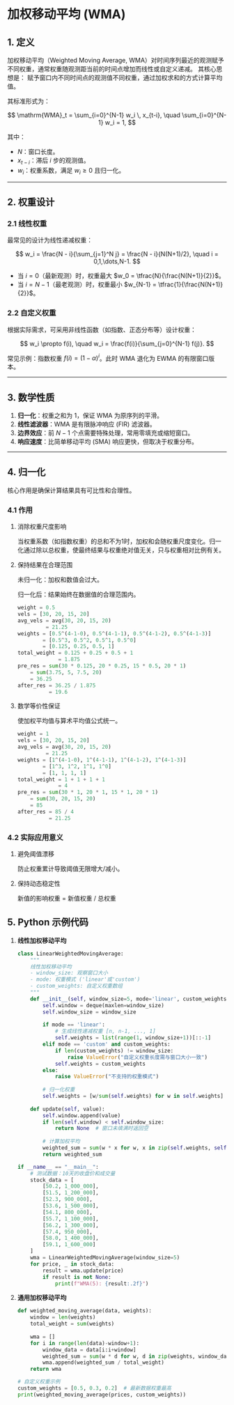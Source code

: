 # 加权移动平均 (WMA)

## 1. 定义

加权移动平均（Weighted Moving Average, WMA）对时间序列最近的观测赋予不同权重，通常权重随观测距当前的时间点增加而线性或自定义递减。
其核心思想是：
赋予窗口内不同时间点的观测值不同权重，通过加权求和的方式计算平均值。

其标准形式为：

$$
\mathrm{WMA}_t = \sum_{i=0}^{N-1} w_i \, x_{t-i},
\quad \sum_{i=0}^{N-1} w_i = 1,
$$

其中：

- $N$：窗口长度。
- $x_{t-i}$：滞后 $i$ 步的观测值。
- $w_i$：权重系数，满足 $w_i \ge 0$ 且归一化。

---

## 2. 权重设计

### 2.1 线性权重

最常见的设计为线性递减权重：

$$
w_i = \frac{N - i}{\sum_{j=1}^N j} = \frac{N - i}{N(N+1)/2},
\quad i = 0,1,\dots,N-1.
$$

- 当 $i = 0$（最新观测）时，权重最大 $w_0 = \tfrac{N}{\frac{N(N+1)}{2}}$。
- 当 $i = N-1$（最老观测）时，权重最小 $w_{N-1} = \tfrac{1}{\frac{N(N+1)}{2}}$。

### 2.2 自定义权重

根据实际需求，可采用非线性函数（如指数、正态分布等）设计权重：

$$
w_i \propto f(i),
\quad w_i = \frac{f(i)}{\sum_{j=0}^{N-1} f(j)}.
$$

常见示例：指数权重 $f(i) = (1-\alpha)^i$。此时 WMA 退化为 EWMA 的有限窗口版本。

---

## 3. 数学性质

1. **归一化**：权重之和为 1，保证 WMA 为原序列的平滑。
2. **线性滤波器**：WMA 是有限脉冲响应 (FIR) 滤波器。
3. **边界效应**：前 $N-1$ 个点需要特殊处理，常用零填充或缩短窗口。
4. **响应速度**：比简单移动平均 (SMA) 响应更快，但取决于权重分布。

---

## 4. 归一化

核心作用是确保计算结果具有可比性和合理性。

### 4.1 作用

1. 消除权重尺度影响

   当权重系数（如指数权重）的总和不为1时，加权和会随权重尺度变化。归一化通过除以总权重，使最终结果与权重绝对值无关，只与权重相对比例有关。

2. 保持结果在合理范围

    未归一化：加权和数值会过大。

    归一化后：结果始终在数据值的合理范围内。

    ```Python
    weight = 0.5
    vels = [30, 20, 15, 20]
    avg_vels = avg(30, 20, 15, 20)
             = 21.25 
    weights = [0.5^(4-1-0), 0.5^(4-1-1), 0.5^(4-1-2), 0.5^(4-1-3)]
            = [0.5^3, 0.5^2, 0.5^1, 0.5^0]
            = [0.125, 0.25, 0.5, 1]
    total_weight = 0.125 + 0.25 + 0.5 + 1
                 = 1.875
    pre_res = sum(30 * 0.125, 20 * 0.25, 15 * 0.5, 20 * 1)
        = sum(3.75, 5, 7.5, 20)
        = 36.25
    after_res = 36.25 / 1.875
              = 19.6
    ```

3. 数学等价性保证

    使加权平均值与算术平均值公式统一。

    ```Python
    weight = 1
    vels = [30, 20, 15, 20]
    avg_vels = avg(30, 20, 15, 20)
             = 21.25 
    weights = [1^(4-1-0), 1^(4-1-1), 1^(4-1-2), 1^(4-1-3)]
            = [1^3, 1^2, 1^1, 1^0]
            = [1, 1, 1, 1]
    total_weight = 1 + 1 + 1 + 1
                 = 4
    pre_res = sum(30 * 1, 20 * 1, 15 * 1, 20 * 1)
        = sum(30, 20, 15, 20)
        = 85
    after_res = 85 / 4
              = 21.25
    ```

### 4.2 实际应用意义

1. 避免阈值漂移

   防止权重累计导致阈值无限增大/减小。

2. 保持动态稳定性

    新值的影响权重 = 新值权重 / 总权重

## 5. Python 示例代码

1. **线性加权移动平均**

    ```python
    class LinearWeightedMovingAverage:
        """
        线性加权移动平均
        - window_size: 观察窗口大小
        - mode: 权重模式 ('linear'或'custom')
        - custom_weights: 自定义权重数组
        """
        def __init__(self, window_size=5, mode='linear', custom_weights=None):
            self.window = deque(maxlen=window_size)
            self.window_size = window_size
            
            if mode == 'linear':
                # 生成线性递减权重 [n, n-1, ..., 1]
                self.weights = list(range(1, window_size+1))[::-1]
            elif mode == 'custom' and custom_weights:
                if len(custom_weights) != window_size:
                    raise ValueError("自定义权重长度需与窗口大小一致")
                self.weights = custom_weights
            else:
                raise ValueError("不支持的权重模式")
                
            # 归一化权重
            self.weights = [w/sum(self.weights) for w in self.weights]
            
        def update(self, value):
            self.window.append(value)
            if len(self.window) < self.window_size:
                return None  # 窗口未填满时返回空
                
            # 计算加权平均
            weighted_sum = sum(w * x for w, x in zip(self.weights, self.window))
            return weighted_sum

    if __name__ == "__main__":
        # 测试数据：10天的收盘价和成交量
        stock_data = [
            [50.2, 1_000_000],
            [51.5, 1_200_000],
            [52.3, 900_000],
            [53.6, 1_500_000],
            [54.1, 800_000],
            [55.7, 1_100_000],
            [56.2, 1_300_000],
            [57.4, 950_000],
            [58.0, 1_400_000],
            [59.1, 1_600_000]
        ]
        wma = LinearWeightedMovingAverage(window_size=5)
        for price, _ in stock_data:
            result = wma.update(price)
            if result is not None:
                print(f"WMA(5): {result:.2f}")
    ```

2. **通用加权移动平均**

    ```python
    def weighted_moving_average(data, weights):
        window = len(weights)
        total_weight = sum(weights)
        
        wma = []
        for i in range(len(data)-window+1):
            window_data = data[i:i+window]
            weighted_sum = sum(w * d for w, d in zip(weights, window_data))
            wma.append(weighted_sum / total_weight)
        return wma

    # 自定义权重示例
    custom_weights = [0.5, 0.3, 0.2]  # 最新数据权重最高
    print(weighted_moving_average(prices, custom_weights))
    ```
